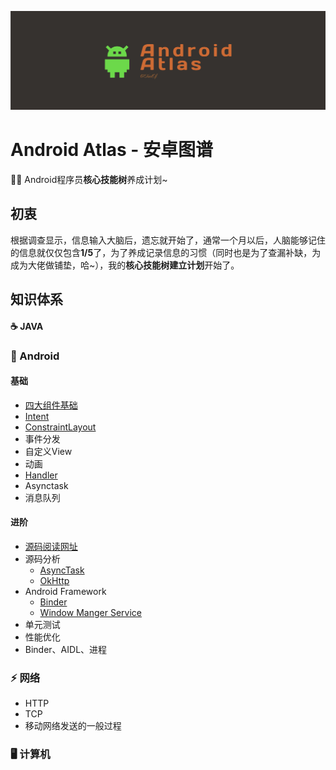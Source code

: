![cover](https://github.com/mCyp/T-KnowledgeHierarchy/blob/master/image/cover.png)

# Android Atlas - 安卓图谱

🦸‍♂️   Android程序员**核心技能树**养成计划~

## 初衷

根据调查显示，信息输入大脑后，遗忘就开始了，通常一个月以后，人脑能够记住的信息就仅仅包含**1/5**了，为了养成记录信息的习惯（同时也是为了查漏补缺，为成为大佬做铺垫，哈~），我的**核心技能树建立计划**开始了。

## 知识体系

 #### ☕️  JAVA

### 🤖  Android

#### 基础

- [四大组件基础](https://github.com/mCyp/T-KnowledgeHierarchy/blob/master/Android/Android四大组件.md)
- [Intent](https://github.com/mCyp/T-KnowledgeHierarchy/blob/master/Android/Intent.md)
- [ConstraintLayout](https://www.jianshu.com/p/958887ed4f5f)
- 事件分发
- 自定义View
- 动画
- [Handler](https://github.com/mCyp/T-KnowledgeHierarchy/blob/master/Android/Handler.md)
- Asynctask
- 消息队列

#### 进阶

- [源码阅读网址](https://www.androidos.net.cn/sourcecode)
- 源码分析
  - [AsyncTask](https://github.com/mCyp/T-KnowledgeHierarchy/blob/master/Android/AsyncTask.md)
  - [OkHttp](https://github.com/mCyp/T-KnowledgeHierarchy/blob/master/Android/OkHttp.md)
- Android Framework
  - [Binder](https://github.com/mCyp/T-KnowledgeHierarchy/blob/master/Android/Binder.md)
  - [Window Manger Service](https://github.com/mCyp/T-KnowledgeHierarchy/blob/master/Android/Window.md)
- 单元测试
- 性能优化
- Binder、AIDL、进程

### ⚡️  网络

- HTTP 
- TCP
- 移动网络发送的一般过程 

### 🖥  计算机

